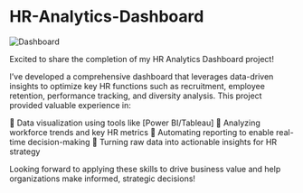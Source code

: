# HR-Analytics-Dashboard
![Dashboard](https://github.com/user-attachments/assets/83b6a5a3-0d2a-4272-831b-30225c5ab813)

Excited to share the completion of my HR Analytics Dashboard project!

I’ve developed a comprehensive dashboard that leverages data-driven insights to optimize key HR functions such as recruitment, employee retention, performance tracking, and diversity analysis. This project provided valuable experience in:

🔹 Data visualization using tools like [Power BI/Tableau]
🔹 Analyzing workforce trends and key HR metrics
🔹 Automating reporting to enable real-time decision-making
🔹 Turning raw data into actionable insights for HR strategy

Looking forward to applying these skills to drive business value and help organizations make informed, strategic decisions!
